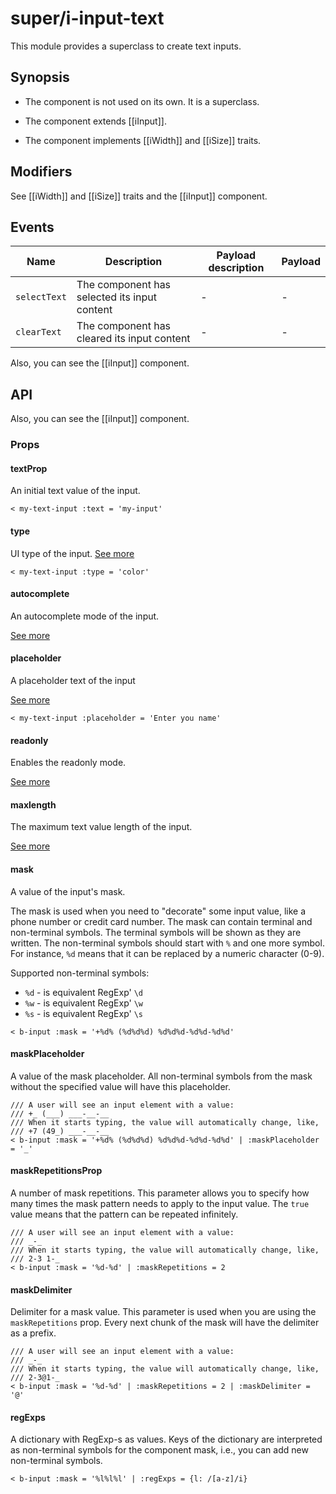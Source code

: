 # super/i-input-text

This module provides a superclass to create text inputs.

## Synopsis

* The component is not used on its own. It is a superclass.

* The component extends [[iInput]].

* The component implements [[iWidth]] and [[iSize]] traits.

## Modifiers

See [[iWidth]] and [[iSize]] traits and the [[iInput]] component.

## Events

| Name         | Description                                  | Payload description | Payload |
| ------------ | -------------------------------------------- | ------------------- | ------- |
| `selectText` | The component has selected its input content | -                   | -       |
| `clearText`  | The component has cleared its input content  | -                   | -       |

Also, you can see the [[iInput]] component.

## API

Also, you can see the [[iInput]] component.

### Props

#### textProp

An initial text value of the input.

```
< my-text-input :text = 'my-input'
```

#### type

UI type of the input.
[See more](https://developer.mozilla.org/en-US/docs/Web/HTML/Element/Input#input_types)

```
< my-text-input :type = 'color'
```

#### autocomplete

An autocomplete mode of the input.

[See more](https://developer.mozilla.org/en-US/docs/Web/HTML/Element/Input#htmlattrdefautocomplete)

#### placeholder

A placeholder text of the input

[See more](https://developer.mozilla.org/en-US/docs/Web/HTML/Element/Input#htmlattrdefplaceholder)

```
< my-text-input :placeholder = 'Enter you name'
```

#### readonly

Enables the readonly mode.

[See more](https://developer.mozilla.org/en-US/docs/Web/HTML/Attributes/readonly)

#### maxlength

The maximum text value length of the input.

[See more](https://developer.mozilla.org/en-US/docs/Web/HTML/Element/Input#htmlattrdefmaxlength)

#### mask

A value of the input's mask.

The mask is used when you need to "decorate" some input value,
like a phone number or credit card number. The mask can contain terminal and non-terminal symbols.
The terminal symbols will be shown as they are written.
The non-terminal symbols should start with `%` and one more symbol. For instance, `%d` means that it can be
replaced by a numeric character (0-9).

Supported non-terminal symbols:
* `%d` - is equivalent RegExp' `\d`
* `%w` - is equivalent RegExp' `\w`
* `%s` - is equivalent RegExp' `\s`

```
< b-input :mask = '+%d% (%d%d%d) %d%d%d-%d%d-%d%d'
```

#### maskPlaceholder

A value of the mask placeholder.
All non-terminal symbols from the mask without the specified value will have this placeholder.

```
/// A user will see an input element with a value:
/// +_ (___) ___-__-__
/// When it starts typing, the value will automatically change, like,
/// +7 (49_) ___-__-__
< b-input :mask = '+%d% (%d%d%d) %d%d%d-%d%d-%d%d' | :maskPlaceholder = '_'
```

#### maskRepetitionsProp

A number of mask repetitions.
This parameter allows you to specify how many times the mask pattern needs to apply to the input value.
The `true` value means that the pattern can be repeated infinitely.

```
/// A user will see an input element with a value:
/// _-_
/// When it starts typing, the value will automatically change, like,
/// 2-3 1-_
< b-input :mask = '%d-%d' | :maskRepetitions = 2
```

#### maskDelimiter

Delimiter for a mask value. This parameter is used when you are using the `maskRepetitions` prop.
Every next chunk of the mask will have the delimiter as a prefix.

```
/// A user will see an input element with a value:
/// _-_
/// When it starts typing, the value will automatically change, like,
/// 2-3@1-_
< b-input :mask = '%d-%d' | :maskRepetitions = 2 | :maskDelimiter = '@'
```

#### regExps

A dictionary with RegExp-s as values.
Keys of the dictionary are interpreted as non-terminal symbols for the component mask, i.e.,
you can add new non-terminal symbols.

```
< b-input :mask = '%l%l%l' | :regExps = {l: /[a-z]/i}
```
